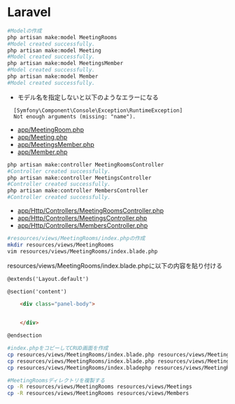 # Laravel

```bash
#Modelの作成
php artisan make:model MeetingRooms
#Model created successfully.
php artisan make:model Meeting
#Model created successfully.
php artisan make:model MeetingsMember
#Model created successfully.
php artisan make:model Member
#Model created successfully.
```

* モデル名を指定しないと以下のようなエラーになる

```text
  [Symfony\Component\Console\Exception\RuntimeException] 
  Not enough arguments (missing: "name").
```

* [app/MeetingRoom.php](https://github.com/aki-creatist/Laravel5/blob/develop/app/MeetingRoom.php)
* [app/Meeting.php](https://github.com/aki-creatist/Laravel5/blob/develop/app/Meeting.php)
* [app/MeetingsMember.php](https://github.com/aki-creatist/Laravel5/blob/develop/app/MeetingsMember.php)
* [app/Member.php](https://github.com/aki-creatist/Laravel5/blob/develop/app/Member.php)

```bash
php artisan make:controller MeetingRoomsController
#Controller created successfully.
php artisan make:controller MeetingsController
#Controller created successfully.
php artisan make:controller MembersController
#Controller created successfully.
```

* [app/Http/Controllers/MeetingRoomsController.php](https://github.com/aki-creatist/Laravel5/blob/develop/app/Http/Controllers/MeetingRoomsController.php)
* [app/Http/Controllers/MeetingsController.php](https://github.com/aki-creatist/Laravel5/blob/develop/app/Http/Controllers/MeetingsController.php)
* [app/Http/Controllers/MembersController.php](https://github.com/aki-creatist/Laravel5/blob/develop/app/Http/Controllers/MembersController.php)

```bash
#resources/views/MeetingRooms/index.phpの作成
mkdir resources/views/MeetingRooms
vim resources/views/MeetingRooms/index.blade.php
```

resources/views/MeetingRooms/index.blade.phpに以下の内容を貼り付ける

```html
@extends('Layout.default')

@section('content')

    <div class="panel-body">


    </div>

@endsection
```

```bash
#index.phpをコピーしてCRUD画面を作成
cp resources/views/MeetingRooms/index.blade.php resources/views/MeetingRooms/view.bladephp
cp resources/views/MeetingRooms/index.blade.php resources/views/MeetingRooms/add.blade.php
cp resources/views/MeetingRooms/index.bladephp resources/views/MeetingRooms/edit.blade.php
```

```bash
#MeetingRoomsディレクトリを複製する
cp -R resources/views/MeetingRooms resources/views/Meetings
cp -R resources/views/MeetingRooms resources/views/Members
```
